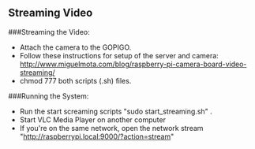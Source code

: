 ## Streaming Video

###Streaming the Video:
- Attach the camera to the GOPIGO.
- Follow these instructions for setup of the server and camera:  http://www.miguelmota.com/blog/raspberry-pi-camera-board-video-streaming/
- chmod 777 both scripts (.sh) files.

###Running the System:
- Run the start screaming scripts
"sudo start_streaming.sh" .
- Start VLC Media Player on another computer
- If you're on the same network, open the network stream "http://raspberrypi.local:9000/?action=stream"